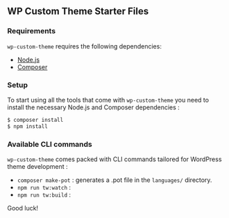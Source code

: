 ## WP Custom Theme Starter Files 

### Requirements

`wp-custom-theme` requires the following dependencies:

- [Node.js](https://nodejs.org/)
- [Composer](https://getcomposer.org/)


### Setup

To start using all the tools that come with `wp-custom-theme`  you need to install the necessary Node.js and Composer dependencies :

```sh
$ composer install
$ npm install
```

### Available CLI commands

`wp-custom-theme` comes packed with CLI commands tailored for WordPress theme development :

- `composer make-pot` : generates a .pot file in the `languages/` directory.
- `npm run tw:watch` : 
- `npm run tw:build` : 


Good luck!